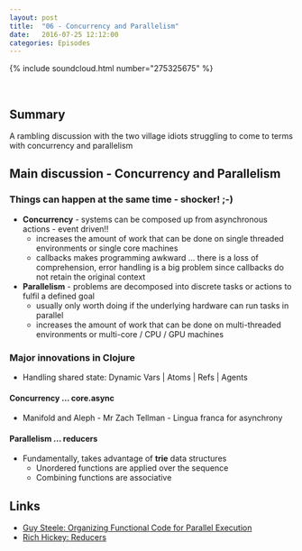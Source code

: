 ```yaml
---
layout: post
title:  "06 - Concurrency and Parallelism"
date:   2016-07-25 12:12:00
categories: Episodes
---
```


{% include soundcloud.html number="275325675" %}

<br>

## Summary
A rambling discussion with the two village idiots struggling to come to terms with concurrency and parallelism

## Main discussion - Concurrency and Parallelism

### Things can happen at the same time - shocker! ;-)
- **Concurrency** - systems can be composed up from asynchronous actions - event driven!!
    - increases the amount of work that can be done on single threaded environments or single core machines
    - callbacks makes programming awkward ... there is a loss of comprehension, error handling is a big problem since 
    callbacks do not retain the original context
- **Parallelism** - problems are decomposed into discrete tasks or actions to fulfil a defined goal
    - usually only worth doing if the underlying hardware can run tasks in parallel
    - increases the amount of work that can be done on multi-threaded environments or multi-core / CPU / GPU machines

### Major innovations in Clojure
- Handling shared state: Dynamic Vars \| Atoms \| Refs \| Agents

#### Concurrency ... core.async
- Manifold and Aleph - Mr Zach Tellman - Lingua franca for asynchrony

#### Parallelism ... reducers
- Fundamentally, takes advantage of **trie** data structures
    - Unordered functions are applied over the sequence
    - Combining functions are associative

## Links
- <a href="https://vimeo.com/6624203" target="_blank">Guy Steele: Organizing Functional Code for Parallel Execution</a>
- <a href="http://clojure.org/reference/reducers" target="_blank">Rich Hickey: Reducers</a>

